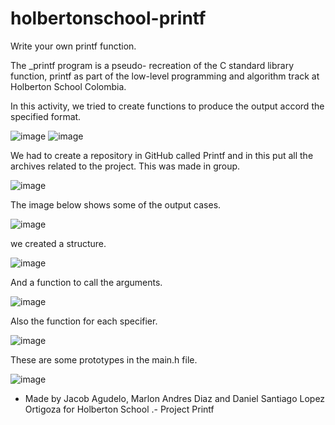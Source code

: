 # holbertonschool-printf

Write your own printf function.

The _printf program is a pseudo- recreation of the C standard library function, printf as part of the low-level programming and algorithm track at Holberton School Colombia.


In this activity, we tried to create functions to produce the output accord the specified format.

![image](https://user-images.githubusercontent.com/98775997/160308972-cae898b6-6744-4d19-abbe-f4b124e914fc.png)
![image](https://user-images.githubusercontent.com/98775997/160309397-560cac23-f8dd-4bc9-965a-66a3b6343398.png)

We had to create a repository in GitHub called Printf and in this put all the archives related to the project. This was made in group.

![image](https://user-images.githubusercontent.com/98775997/160309965-5df6eb34-ddba-4752-801e-a93dda65eab8.png)

The image below shows some of the output cases.

![image](https://user-images.githubusercontent.com/98775997/160310162-7566c794-2765-4ff1-bbc0-0b9b2bc246e8.png)

we created a structure.

![image](https://user-images.githubusercontent.com/98775997/160310474-16ed8463-a182-44b5-ba67-7be412638d16.png)

And a function to call the arguments.

![image](https://user-images.githubusercontent.com/98775997/160310739-236287f0-5fc9-4e89-97a5-5f8da86a8c7d.png)

Also the function for each specifier.

![image](https://user-images.githubusercontent.com/98775997/160310900-dce5984b-8200-49f6-a575-cf4bfd49a85f.png)

These are some prototypes in the main.h file.


![image](https://user-images.githubusercontent.com/98775997/160311462-1f907635-cb72-4513-820e-9b7b269203ed.png)



* Made by Jacob Agudelo, Marlon Andres Diaz and Daniel Santiago Lopez Ortigoza for Holberton School .- Project Printf
